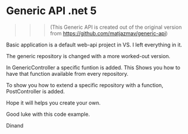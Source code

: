 ﻿# Generic API .net 5

>>> (This Generic API is created out of the original version from 
https://github.com/matjazmav/generic-api)

Basic application is a default web-api project in VS. I left everything in it. 

The generic repository is changed with a more worked-out version. 


In GenericController a specific funtion is added. This Shows you how to have that function available from every repository.

To show you how to extend a specific repository with a function, PostController is added. 


Hope it will helps you create your own. 

Good luke with this code example.

Dinand



